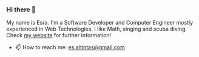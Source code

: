### Hi there 👋

My name is Esra. I'm a Software Developer and Computer Engineer mostly experienced in Web Technologies.  I like Math, singing and scuba diving. Check [my website](http://esra.dev) for further information!

- 📫 How to reach me: es.altintas@gmail.com
